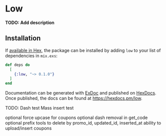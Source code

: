 # Low

**TODO: Add description**

## Installation

If [available in Hex](https://hex.pm/docs/publish), the package can be installed
by adding `low` to your list of dependencies in `mix.exs`:

```elixir
def deps do
  [
    {:low, "~> 0.1.0"}
  ]
end
```

Documentation can be generated with [ExDoc](https://github.com/elixir-lang/ex_doc)
and published on [HexDocs](https://hexdocs.pm). Once published, the docs can
be found at <https://hexdocs.pm/low>.




TODO:
Dash test
Mass insert test


optional force upcase for coupons
optional dash removal in get_code
optional prefix
tools to delete by promo_id, updated_id, inserted_at
ability to upload/insert coupons
